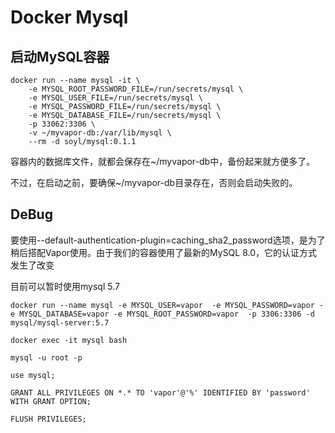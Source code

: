 # Docker Mysql

## 启动MySQL容器

```
docker run --name mysql -it \
    -e MYSQL_ROOT_PASSWORD_FILE=/run/secrets/mysql \
    -e MYSQL_USER_FILE=/run/secrets/mysql \
    -e MYSQL_PASSWORD_FILE=/run/secrets/mysql \
    -e MYSQL_DATABASE_FILE=/run/secrets/mysql \
    -p 33062:3306 \
    -v ~/myvapor-db:/var/lib/mysql \
    --rm -d soyl/mysql:0.1.1
```

容器内的数据库文件，就都会保存在~/myvapor-db中，备份起来就方便多了。

不过，在启动之前，要确保~/myvapor-db目录存在，否则会启动失败的。


## DeBug

要使用--default-authentication-plugin=caching_sha2_password选项，是为了稍后搭配Vapor使用。由于我们的容器使用了最新的MySQL 8.0，它的认证方式发生了改变

目前可以暂时使用mysql 5.7

```
docker run --name mysql -e MYSQL_USER=vapor  -e MYSQL_PASSWORD=vapor -e MYSQL_DATABASE=vapor -e MYSQL_ROOT_PASSWORD=vapor  -p 3306:3306 -d mysql/mysql-server:5.7

docker exec -it mysql bash

mysql -u root -p

use mysql;

GRANT ALL PRIVILEGES ON *.* TO 'vapor'@'%' IDENTIFIED BY 'password' WITH GRANT OPTION;

FLUSH PRIVILEGES;
```
